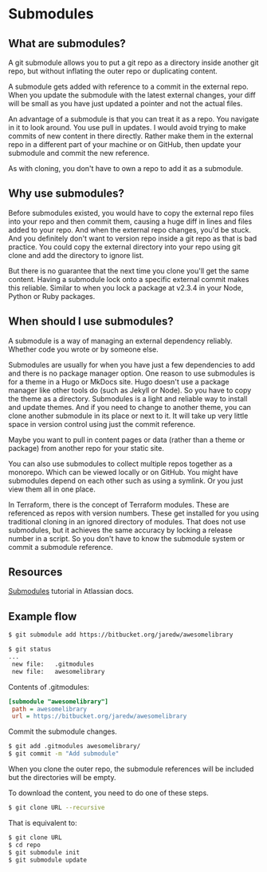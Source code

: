 # Submodules


## What are submodules?

A git submodule allows you to put a git repo as a directory inside another git repo, but without inflating the outer repo or duplicating content.

A submodule gets added with reference to a commit in the external repo. When you update the submodule with the latest external changes, your diff will be small as you have just updated a pointer and not
the actual files.

An advantage of a submodule is that you can treat it as a repo. You navigate in it to look around. You use pull in updates. I would avoid trying to make commits of new content in there directly. Rather make them in the external repo in a different part of your machine or on GitHub, then update your submodule and commit the new reference.

As with cloning, you don't have to own a repo to add it as a submodule.


## Why use submodules?

Before submodules existed, you would have to copy the external repo files into your repo and then commit them, causing a huge diff in lines and files added to your repo. And when the external repo changes, you'd be stuck. And you definitely don't want to version repo inside a git repo as that is bad practice. You could copy the external directory into your repo using git clone and add the directory to ignore list. 

But there is no guarantee that the next time you clone you'll get the same content. Having a submodule lock onto a specific external commit makes this reliable. Similar to when you lock a package at v2.3.4 in your Node, Python or Ruby packages.


## When should I use submodules?

A submodule is a way of managing an external dependency reliably. Whether code you wrote or by someone else.

Submodules are usually for when you have just a few dependencies to add and there is no package manager option.
One reason to use submodules is for a theme in a Hugo or MkDocs site. Hugo doesn't use a package manager like other tools do (such as Jekyll or Node). So you have to copy the theme as a directory. Submodules is a light and reliable way to install and update themes. And if you need to change to another theme, you can clone another submodule in its place or next to it. It will take up very little space in version control using just the commit reference.

Maybe you want to pull in content pages or data (rather than a theme or package) from another repo for your static site.

You can also use submodules to collect multiple repos together as a monorepo. Which can be viewed locally or on GitHub. You might have submodules depend on each other such as using a symlink. Or you just view them all in one place.

In Terraform, there is the concept of Terraform modules. These are referenced as repos with version numbers. These get installed for you using traditional cloning in an ignored directory of modules. That does not use submodules, but it achieves the same accuracy by locking a release number in a script. So you don't have to know the submodule system or commit a submodule reference.


## Resources

[Submodules](https://www.atlassian.com/git/tutorials/git-submodule) tutorial in Atlassian docs.


## Example flow

```sh
$ git submodule add https://bitbucket.org/jaredw/awesomelibrary
```

```sh
$ git status
...
 new file:   .gitmodules
 new file:   awesomelibrary
```

Contents of .gitmodules:

```ini
[submodule "awesomelibrary"]
 path = awesomelibrary
 url = https://bitbucket.org/jaredw/awesomelibrary
```

Commit the submodule changes.

```sh
$ git add .gitmodules awesomelibrary/
$ git commit -m "Add submodule"
```

When you clone the outer repo, the submodule references will be included but the directories will be empty.

To download the content, you need to do one of these steps.

```sh
$ git clone URL --recursive
```

That is equivalent to:

```sh
$ git clone URL
$ cd repo
$ git submodule init
$ git submodule update
```

